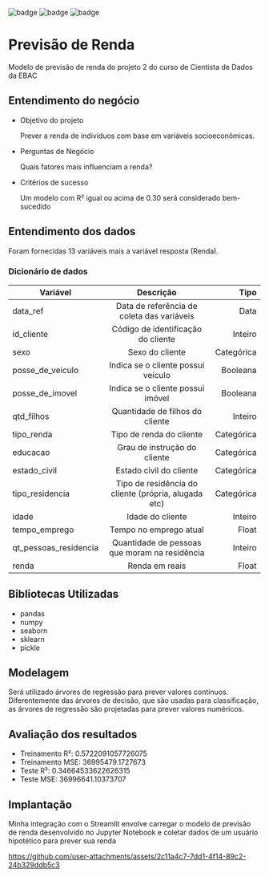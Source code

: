 ![badge](https://img.shields.io/badge/Python-blue?style=for-the-badge&logo=python&logoColor=F7DF1E)
![badge](https://img.shields.io/badge/Anaconda-323330?style=for-the-badge&logo=anaconda&logoColor=green)
![badge](https://img.shields.io/badge/Jupyter-white?style=for-the-badge&logo=jupyter&logoColor=orange)

# Previsão de Renda
Modelo de previsão de renda do projeto 2 do curso de Cientista de Dados da EBAC

## Entendimento do negócio

* Objetivo do projeto

    Prever a renda de indivíduos com base em variáveis socioeconômicas.

* Perguntas de Negócio

    Quais fatores mais influenciam a renda?

* Critérios de sucesso

    Um modelo com R² igual ou acima de 0.30 será considerado bem-sucedido

## Entendimento dos dados

Foram fornecidas 13 variáveis mais a variável resposta (Renda).

### Dicionário de dados


| Variável                | Descrição                                           | Tipo         |
| ----------------------- |:---------------------------------------------------:| ------------:|
| data_ref                |  Data de referência de coleta das variáveis                                      | Data|
| id_cliente              |  Código de identificação do cliente                                      | Inteiro|
| sexo                    |  Sexo do cliente                                      | Categórica|
| posse_de_veiculo        |  Indica se o cliente possui veículo                                      | Booleana|
| posse_de_imovel         |  Indica se o cliente possui imóvel                                      | Booleana|
| qtd_filhos              |  Quantidade de filhos do cliente                                      | Inteiro|
| tipo_renda              |  Tipo de renda do cliente                                      | Categórica|
| educacao                |  Grau de instrução do cliente                                      | Categórica|
| estado_civil            |  Estado civil do cliente                                      | Categórica|
| tipo_residencia         |  Tipo de residência do cliente (própria, alugada etc)                                      | Categórica|
| idade                   |  Idade do cliente                                      | Inteiro|
| tempo_emprego           |  Tempo no emprego atual                                      | Float |
| qt_pessoas_residencia   |  Quantidade de pessoas que moram na residência                                      | Inteiro |
| renda                   |  Renda em reais                                      | Float|


## Bibliotecas Utilizadas

* pandas
* numpy
* seaborn
* sklearn
* pickle

## Modelagem

Será utilizado árvores de regressão para prever valores contínuos. Diferentemente das árvores de decisão, que são usadas para classificação, as árvores de regressão são projetadas para prever valores numéricos.

## Avaliação dos resultados 

* Treinamento R²: 0.5722091057726075
* Treinamento MSE: 36995479.1727673
* Teste R²: 0.34664533622626315
* Teste MSE: 36996641.10373707

## Implantação 

Minha integração com o Streamlit envolve carregar o modelo de previsão de renda desenvolvido no Jupyter Notebook e coletar dados de um usuário hipotético para prever sua renda

https://github.com/user-attachments/assets/2c11a4c7-7dd1-4f14-89c2-24b329ddb5c3

